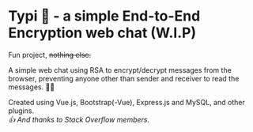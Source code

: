 # Typi :speech_balloon: - a simple End-to-End Encryption web chat (W.I.P)
Fun project, ~~nothing else.~~

A simple web chat using RSA to encrypt/decrypt messages from the browser, preventing anyone other than sender and receiver to read the messages. :technologist:

Created using Vue.js, Bootstrap(-Vue), Express.js and MySQL, and other plugins.<br/>
*:+1: And thanks to Stack Overflow members.*
